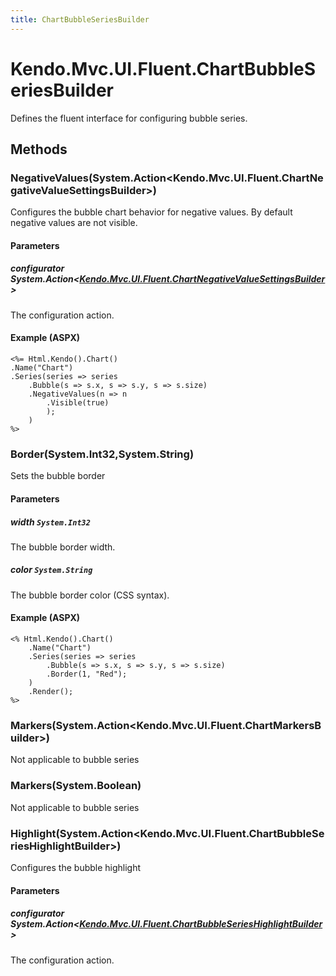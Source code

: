 ```yaml
---
title: ChartBubbleSeriesBuilder
---
```


# Kendo.Mvc.UI.Fluent.ChartBubbleSeriesBuilder
Defines the fluent interface for configuring bubble series.




## Methods


### NegativeValues(System.Action\<Kendo.Mvc.UI.Fluent.ChartNegativeValueSettingsBuilder\>)
Configures the bubble chart behavior for negative values.
            By default negative values are not visible.


#### Parameters

##### configurator System.Action<[Kendo.Mvc.UI.Fluent.ChartNegativeValueSettingsBuilder](/api/wrappers/aspnet-mvc/Kendo.Mvc.UI.Fluent/ChartNegativeValueSettingsBuilder)>
The configuration action.




#### Example (ASPX)
    <%= Html.Kendo().Chart()
    .Name("Chart")
    .Series(series => series
        .Bubble(s => s.x, s => s.y, s => s.size)
        .NegativeValues(n => n
            .Visible(true)
            );
        )
    %>


### Border(System.Int32,System.String)
Sets the bubble border


#### Parameters

##### width `System.Int32`
The bubble border width.

##### color `System.String`
The bubble border color (CSS syntax).




#### Example (ASPX)
    <% Html.Kendo().Chart()
        .Name("Chart")
        .Series(series => series
            .Bubble(s => s.x, s => s.y, s => s.size)
            .Border(1, "Red");
        )
        .Render();
    %>


### Markers(System.Action\<Kendo.Mvc.UI.Fluent.ChartMarkersBuilder\>)
Not applicable to bubble series





### Markers(System.Boolean)
Not applicable to bubble series





### Highlight(System.Action\<Kendo.Mvc.UI.Fluent.ChartBubbleSeriesHighlightBuilder\>)
Configures the bubble highlight


#### Parameters

##### configurator System.Action<[Kendo.Mvc.UI.Fluent.ChartBubbleSeriesHighlightBuilder](/api/wrappers/aspnet-mvc/Kendo.Mvc.UI.Fluent/ChartBubbleSeriesHighlightBuilder)>
The configuration action.






